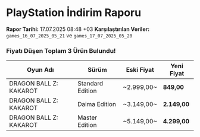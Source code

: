 # PlayStation İndirim Raporu

**Rapor Tarihi:** 17.07.2025 08:48 +03
**Karşılaştırılan Veriler:** `games_16_07_2025_05_21` ve `games_17_07_2025_05_20`

### Fiyatı Düşen Toplam 3 Ürün Bulundu!

| Oyun Adı | Sürüm | Eski Fiyat | Yeni Fiyat |
|---|---|---|---|
| DRAGON BALL Z: KAKAROT | Standard Edition | ~2.999,00~ | **849,00** |
| DRAGON BALL Z: KAKAROT | Daima Edition | ~3.149,00~ | **2.149,00** |
| DRAGON BALL Z: KAKAROT | Master Edition | ~5.149,00~ | **4.299,00** |
